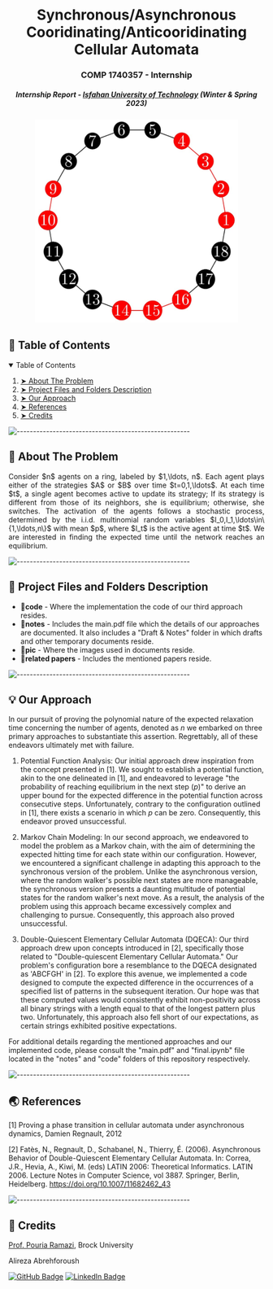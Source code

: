 <!-- <p align="center"> 
  <img src="gif/Pacman Logo2.jpg" alt="Pacman Logo" width="80px" height="80px">
</p> -->
<h1 align="center"> Synchronous/Asynchronous Cooridinating/Anticooridinating Cellular Automata </h1>
<h3 align="center"> COMP 1740357 - Internship </h3>
<h5 align="center"> Internship Report - <a href="https://english.iut.ac.ir/">Isfahan University of Technology</a> (Winter & Spring 2023) </h5>

<p align="center"> 
  <img src="pic/general.jpg" alt="A sample of the to be discussed configuration" height="400" width="400">
</p>

<!-- TABLE OF CONTENTS -->
<h2 id="table-of-contents"> 📖 Table of Contents</h2>

<details open="open">
  <summary>Table of Contents</summary>
  <ol>
    <li><a href="#about-the-problem"> ➤ About The Problem</a></li>
    <li><a href="#project-files-and-folders-description"> ➤ Project Files and Folders Description</a></li>
    <li><a href="#our-approach"> ➤ Our Approach</a></li>
    <li><a href="#references"> ➤ References</a></li>
    <li><a href="#credits"> ➤ Credits</a></li>
  </ol>
</details>

![-----------------------------------------------------](https://raw.githubusercontent.com/andreasbm/readme/master/assets/lines/rainbow.png)

<!-- ABOUT THE PROJECT -->
<h2 id="about-the-problem"> 📝 About The Problem</h2>

<p align="justify">
Consider $n$ agents on a ring, labeled by $1,\ldots, n$. 
Each agent plays either of the strategies $A$ or $B$ over time $t=0,1,\ldots$.
At each time $t$, a single agent becomes active to update its strategy; If its strategy is different from those of its neighbors, she is equilibrium; otherwise, she switches.
The activation of the agents follows a stochastic process, determined by the i.i.d. multinomial random variables $I_0,I_1,\ldots\in\{1,\ldots,n\}$ with mean $p$, where $I_t$ is the active agent at time $t$.
We are interested in finding the expected time until the network reaches an equilibrium.
</p>

![-----------------------------------------------------](https://raw.githubusercontent.com/andreasbm/readme/master/assets/lines/rainbow.png)

<!-- PROJECT FILES DESCRIPTION -->
<h2 id="project-files-and-folders-description"> 💾 Project Files and Folders Description</h2>

<ul>
  <li><b>📁code</b> - Where the implementation the code of our third approach resides.</li>
  <li><b>📁notes</b> - Includes the main.pdf file which the details of our approaches are documented. It also includes a "Draft & Notes" folder in which drafts and other temporary documents reside.</li>
  <li><b>📁pic</b> - Where the images used in documents reside.</li>
  <li><b>📁related papers</b> - Includes the mentioned papers reside.</li>
</ul>

<!-- <h3>Some other supporting files</h3>
<ul>
  <li><b>graphicsDisplay.py</b> - Graphics for Pacman.</li>
</ul> -->

![-----------------------------------------------------](https://raw.githubusercontent.com/andreasbm/readme/master/assets/lines/rainbow.png)

<!-- GETTING STARTED -->
<!-- <h2 id="getting-started"> 📖 Getting Started</h2>

<p>You are able to start the game by typing the following commands in the command line:</p>
<pre><code>$ python pacman.py</code></pre>

<p>You can see the list of all options and their default values via:</p>
<pre><code>$ python pacman.py -h</code></pre>
<i>Note that all of the commands that appear in this project also appear in <code>commands.txt</code>, for easy copying and pasting.</i>

![-----------------------------------------------------](https://raw.githubusercontent.com/andreasbm/readme/master/assets/lines/rainbow.png) -->

<!-- OUR APPROACH -->
<h2 id="our-approach"> 💡 Our Approach</h2>

<p align="justify">

In our pursuit of proving the polynomial nature of the expected relaxation time concerning the number of agents, denoted as $n$ we embarked on three primary approaches to substantiate this assertion. Regrettably, all of these endeavors ultimately met with failure.

  1. Potential Function Analysis:
    Our initial approach drew inspiration from the concept presented in [1]. We sought to establish a potential function, akin to the one delineated in [1], and endeavored to leverage "the probability of reaching equilibrium in the next step ($p$)" to derive an upper bound for the expected difference in the potential function across consecutive steps. Unfortunately, contrary to the configuration outlined in [1], there exists a scenario in which $p$ can be zero. Consequently, this endeavor proved unsuccessful.

  2. Markov Chain Modeling:
    In our second approach, we endeavored to model the problem as a Markov chain, with the aim of determining the expected hitting time for each state within our configuration. However, we encountered a significant challenge in adapting this approach to the synchronous version of the problem. Unlike the asynchronous version, where the random walker's possible next states are more manageable, the synchronous version presents a daunting multitude of potential states for the random walker's next move. As a result, the analysis of the problem using this approach became excessively complex and challenging to pursue. Consequently, this approach also proved unsuccessful.

  3. Double-Quiescent Elementary Cellular Automata (DQECA):
    Our third approach drew upon concepts introduced in [2], specifically those related to "Double-quiescent Elementary Cellular Automata." Our problem's configuration bore a resemblance to the DQECA designated as 'ABCFGH' in [2]. To explore this avenue, we implemented a code designed to compute the expected difference in the occurrences of a specified list of patterns in the subsequent iteration. Our hope was that these computed values would consistently exhibit non-positivity across all binary strings with a length equal to that of the longest pattern plus two. Unfortunately, this approach also fell short of our expectations, as certain strings exhibited positive expectations. 
    
  For additional details regarding the mentioned approaches and our implemented code, please consult the "main.pdf" and "final.ipynb" file located in the "notes" and "code" folders of this repository respectively.

</p>

![-----------------------------------------------------](https://raw.githubusercontent.com/andreasbm/readme/master/assets/lines/rainbow.png)


<!-- REFERENCES -->
<h2 id="references"> 🌏 References</h2>

[1]
Proving a phase transition in cellular automata under asynchronous dynamics, Damien Regnault, 2012

[2] Fatès, N., Regnault, D., Schabanel, N., Thierry, É. (2006). Asynchronous Behavior of Double-Quiescent Elementary Cellular Automata. In: Correa, J.R., Hevia, A., Kiwi, M. (eds) LATIN 2006: Theoretical Informatics. LATIN 2006. Lecture Notes in Computer Science, vol 3887. Springer, Berlin, Heidelberg. https://doi.org/10.1007/11682462_43

![-----------------------------------------------------](https://raw.githubusercontent.com/andreasbm/readme/master/assets/lines/rainbow.png)

<!-- CREDITS -->
<h2 id="credits"> 📜 Credits</h2>
<a href="https://brocku.ca/mathematics-science/mathematics/directory/pouria-ramazi/">Prof. Pouria Ramazi</a>, Brock University

Alireza Abrehforoush

[![GitHub Badge](https://img.shields.io/badge/GitHub-100000?style=for-the-badge&logo=github&logoColor=white)](https://github.com/Alireza-Abrehforoush)
[![LinkedIn Badge](https://img.shields.io/badge/LinkedIn-0077B5?style=for-the-badge&logo=linkedin&logoColor=white)](https://www.linkedin.com/in/alireza-abrehforoush-b6815b19b/)

<!-- Acknowledgements: Based on UC Berkeley's Pacman AI project, <a href="http://ai.berkeley.edu">http://ai.berkeley.edu</a> -->

